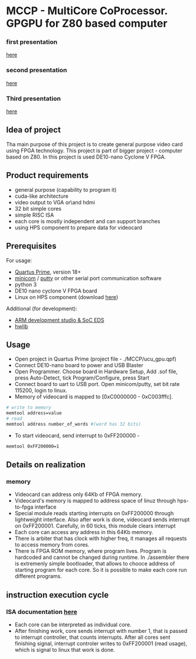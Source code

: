 # MCCP - MultiCore CoProcessor. GPGPU for Z80 based computer
### first presentation
[here](https://docs.google.com/presentation/d/e/2PACX-1vQRQlCamovF6Binl2SsoKEvrqsEsJz2ccPZm9A6kuHSVUr-em4yzhscMbtGglOLyyb3eJqYMeQPTMkx/pub?start=false&loop=false&delayms=3000)
### second presentation 
[here](https://docs.google.com/presentation/d/e/2PACX-1vTUkK01aqt_vz5_lOJwjbPODXsyEMpyrtoSjEdmuw4ukz_GMbEvGKHjo9ceVAkxTsElBvFuRDRA0aLD/pub?start=false&loop=false&delayms=3000)
### Third presentation
[here](https://docs.google.com/presentation/d/e/2PACX-1vTVfOXb5rheupiz6Ob63Culg5LiFyZjbOxZ8CyO_Lo17noED1dXoVwQrShWZQk1yA/pub?start=false&loop=false&delayms=3000)

## Idea of project
Tha main purpose of this project is to create general purpose video card using FPGA technology.
This project is part of bigger project - computer based on Z80.
In this project is used DE10-nano Cyclone V FPGA.

## Product requirements
- general purpose (capability to program it)
- cuda-like architecture
- video output to VGA or\and hdmi
- 32 bit simple cores
- simple RISC ISA
- each core is mostly independent and can support branches
- using HPS component to prepare data for videocard

## Prerequisites
For usage:
- [Quartus Prime](https://fpgasoftware.intel.com/?edition=lite), version 18+
- [minicom](https://archlinux.org/packages/community/x86_64/minicom/) / [putty](https://wiki.archlinux.org/index.php/PuTTY) or other serial port communication software
- python 3
- DE10 nano cyclone V FPGA board
- Linux on HPS component (download [here](https://www.terasic.com.tw/cgi-bin/page/archive.pl?Language=English&CategoryNo=165&No=1046&PartNo=4))

Additional (for development):
- [ARM development studio & SoC EDS](https://rocketboards.org/foswiki/Documentation/SoCEDS)
- [hwlib](https://rocketboards.org/foswiki/Documentation/HWLib)

## Usage
- Open project in Quartus Prime (project file - ./MCCP/ucu_gpu.qpf)
- Connect DE10-nano board to power and USB Blaster
- Open Programmer. Choose board in Hardware Setup, Add .sof file, press Auto-Detect, tick Program/Configure, press Start
- Connect board to uart to USB port. Open minicom/putty, set bit rate 115200, login to linux.
- Memory of videocard is mapped to \[0xC0000000 - 0xC003fffc\].
```bash
# write to memory
memtool address=value
# read 
memtool address number_of_words #(word has 32 bits)
```
- To start videocard, send interrupt to 0xFF200000 - 
```bash
memtool 0xFF200000=1
```

## Details on realization
### memory
- Videocard can address only 64Kb of FPGA memory. 
- Videocard's memory is mapped to address space of linuz through hps-to-fpga interface
- Special module reads starting interrupts on 0xFF200000 through lightweight interface. Also after work is done, videocard sends interrupt on 0xFF200001. Carefully, in 60 ticks, this module clears interrupt
- Each core can access any address in this 64Kb memory. 
- There is arbiter that has clock with higher freq, it manages all requests to access memory from cores. 
- There is FPGA ROM memory, where program lives. Program is hardcoded and cannot be changed during runtime. In ./assembler there is extremenly simple bootloader, that allows to chooce address of starting program for each core. So it is possible to make each core run different programs.

## instruction execution cycle
### ISA documentation [here](./assembler/ISA_DOCUMENTATION.md)

- Each core can be interpreted as individual core.
- After finishing work, core sends interrupt with number 1, that is passed to interrupt controller, that counts interrupts. After all cores sent finishing signal, interrupt controler writes to 0xFF200001 (read usage), which is signal to linux that work is done.
